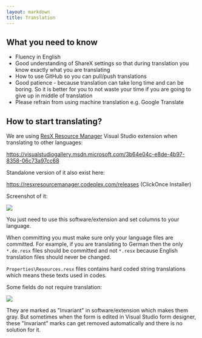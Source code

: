 ```yaml
---
layout: markdown
title: Translation
---
```


## What you need to know

* Fluency in English
* Good understanding of ShareX settings so that during translation you know exactly what you are translating
* How to use GitHub so you can pull/push translations
* Good patience - because translation can take long time and can be boring. So it is better for you to not waste your time if you are going to give up in middle of translation
* Please refrain from using machine translation e.g. Google Translate

## How to start translating?

We are using [ResX Resource Manager](https://resxresourcemanager.codeplex.com/) Visual Studio extension when translating to other languages:

https://visualstudiogallery.msdn.microsoft.com/3b64e04c-e8de-4b97-8358-06c73a97cc68

Standalone version of it also exist here:

https://resxresourcemanager.codeplex.com/releases (ClickOnce Installer)

Screenshot of it:

[![](http://i.imgur.com/yO6LRGlm.jpg)](http://i.imgur.com/yO6LRGl.png)

You just need to use this software/extension and set columns to your language.

When committing you must make sure only your language files are committed. For example, if you are translating to German then the only `*.de.resx` files should be committed and not `*.resx` because English translation files should never be changed.

`Properties\Resources.resx` files contains hard coded string translations which means these texts used in codes.

Some fields do not require translation:

[![](http://i.imgur.com/UM5N69Dm.jpg)](http://i.imgur.com/UM5N69D.png)

They are marked as "Invariant" in software/extension which makes them gray. But sometimes when the form is edited in Visual Studio form designer, these "Invariant" marks can get removed automatically and there is no solution for it.